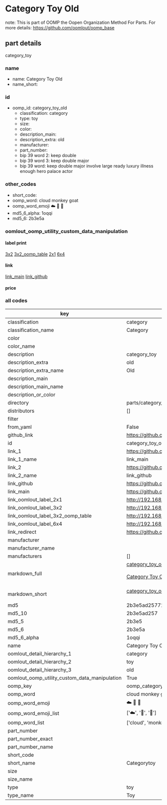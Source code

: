 # Category Toy Old  

note: This is part of OOMP the Oopen Organization Method For Parts. For more details: https://github.com/oomlout/oomp_base

##  part details
  



category_toy



### name
* name: Category Toy Old
* name_short: 
### id
* oomp_id: category_toy_old
  * classification: category
  * type: toy
  * size: 
  * color: 
  * description_main: 
  * description_extra: old
  * manufacturer: 
  * part_number: 
  * bip 39 word 2: keep double
  * bip 39 word 3: keep double major
  * bip 39 word: keep double major involve large ready luxury illness enough hero palace actor

### other_codes
* short_code: 
* oomp_word: cloud monkey goat
* oomp_word_emoji :cloud: :monkey: :goat:
* md5_6_alpha: 1oqqi
* md5_6: 2b3e5a






### oomlout_oomp_utility_custom_data_manipulation
#### label print
[3x2](http://192.168.1.245:1112/?label=oomp%201oqqi)
[3x2_oomp_table](http://192.168.1.108:1112/?label=oomp%201oqqi)
[2x1](http://192.168.1.242:1112/?label=oomp%201oqqi)
[6x4](http://192.168.1.55:1112/?label=oomp%201oqqi)    

#### link

[link_main](https://github.com/oomlout/oomlout_oomp_version_1_messy/tree/main/parts/category_toy_old) [link_github](https://github.com/oomlout/oomlout_oomp_version_1_messy/tree/main/parts/category_toy_old)                             

#### price







### all codes 
| key | value |  
| --- | --- |  
| classification | category |  
| classification_name | Category |  
| color |  |  
| color_name |  |  
| description | category_toy |  
| description_extra | old |  
| description_extra_name | Old |  
| description_main |  |  
| description_main_name |  |  
| description_or_color |   |  
| directory | parts/category_toy_old |  
| distributors | [] |  
| filter |  |  
| from_yaml | False |  
| github_link | https://github.com/oomlout/oomlout_oomp_part_src/tree/main/parts/category_toy_old |  
| id | category_toy_old |  
| link_1 | https://github.com/oomlout/oomlout_oomp_version_1_messy/tree/main/parts/category_toy_old |  
| link_1_name | link_main |  
| link_2 | https://github.com/oomlout/oomlout_oomp_version_1_messy/tree/main/parts/category_toy_old |  
| link_2_name | link_github |  
| link_github | https://github.com/oomlout/oomlout_oomp_version_1_messy/tree/main/parts/category_toy_old |  
| link_main | https://github.com/oomlout/oomlout_oomp_version_1_messy/tree/main/parts/category_toy_old |  
| link_oomlout_label_2x1 | http://192.168.1.242:1112/?label=oomp%201oqqi |  
| link_oomlout_label_3x2 | http://192.168.1.245:1112/?label=oomp%201oqqi |  
| link_oomlout_label_3x2_oomp_table | http://192.168.1.108:1112/?label=oomp%201oqqi |  
| link_oomlout_label_6x4 | http://192.168.1.55:1112/?label=oomp%201oqqi |  
| link_redirect | https://github.com/oomlout/oomlout_oomp_version_1_messy/tree/main/parts/category_toy_old |  
| manufacturer |  |  
| manufacturer_name |  |  
| manufacturers | [] |  
| markdown_full | [category_toy_old](none)<br>[](none)<br>[Category Toy Old](none)<br><br> |  
| markdown_short | [category_toy_old](none)<br><br> |  
| md5 | 2b3e5ad2577130aacb3e97630cd06bce |  
| md5_10 | 2b3e5ad257 |  
| md5_5 | 2b3e5 |  
| md5_6 | 2b3e5a |  
| md5_6_alpha | 1oqqi |  
| name | Category Toy Old |  
| oomlout_detail_hierarchy_1 | category |  
| oomlout_detail_hierarchy_2 | toy |  
| oomlout_detail_hierarchy_3 | old |  
| oomlout_oomp_utility_custom_data_manipulation | True |  
| oomp_key | oomp_category_toy_old |  
| oomp_word | cloud monkey goat |  
| oomp_word_emoji | :cloud: :monkey: :goat: |  
| oomp_word_emoji_list | [':cloud:', ':monkey:', ':goat:'] |  
| oomp_word_list | ['cloud', 'monkey', 'goat'] |  
| part_number |  |  
| part_number_exact |  |  
| part_number_name |  |  
| short_code |  |  
| short_name | Categorytoy |  
| size |  |  
| size_name |  |  
| type | toy |  
| type_name | Toy |  
